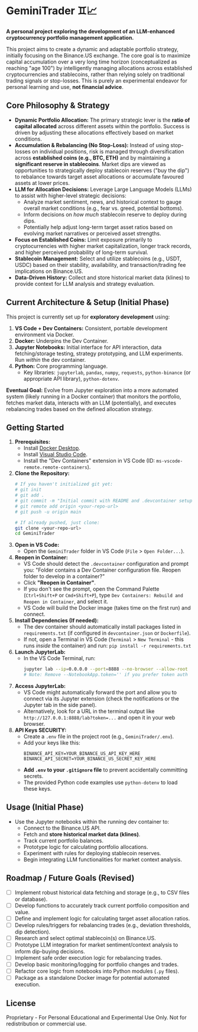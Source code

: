 # GeminiTrader ♊📈

**A personal project exploring the development of an LLM-enhanced cryptocurrency portfolio management application.**

This project aims to create a dynamic and adaptable portfolio strategy, initially focusing on the Binance.US exchange. The core goal is to maximize capital accumulation over a very long time horizon (conceptualized as reaching "age 100") by intelligently managing allocations across established cryptocurrencies and stablecoins, rather than relying solely on traditional trading signals or stop-losses. This is purely an experimental endeavor for personal learning and use, **not financial advice**.

## Core Philosophy & Strategy

*   **Dynamic Portfolio Allocation:** The primary strategic lever is the **ratio of capital allocated** across different assets within the portfolio. Success is driven by adjusting these allocations effectively based on market conditions.
*   **Accumulation & Rebalancing (No Stop-Loss):** Instead of using stop-losses on individual positions, risk is managed through diversification across **established coins (e.g., BTC, ETH)** and by maintaining a **significant reserve in stablecoins**. Market dips are viewed as opportunities to strategically deploy stablecoin reserves ("buy the dip") to rebalance towards target asset allocations or accumulate favoured assets at lower prices.
*   **LLM for Allocation Decisions:** Leverage Large Language Models (LLMs) to assist with higher-level strategic decisions:
    *   Analyze market sentiment, news, and historical context to gauge overall market conditions (e.g., fear vs. greed, potential bottoms).
    *   Inform decisions on *how much* stablecoin reserve to deploy during dips.
    *   Potentially help adjust long-term target asset ratios based on evolving market narratives or perceived asset strengths.
*   **Focus on Established Coins:** Limit exposure primarily to cryptocurrencies with higher market capitalization, longer track records, and higher perceived probability of long-term survival.
*   **Stablecoin Management:** Select and utilize stablecoins (e.g., USDT, USDC) based on their stability, availability, and transaction/trading fee implications on Binance.US.
*   **Data-Driven History:** Collect and store historical market data (klines) to provide context for LLM analysis and strategy evaluation.

## Current Architecture & Setup (Initial Phase)

This project is currently set up for **exploratory development** using:

1.  **VS Code + Dev Containers:** Consistent, portable development environment via Docker.
2.  **Docker:** Underpins the Dev Container.
3.  **Jupyter Notebooks:** Initial interface for API interaction, data fetching/storage testing, strategy prototyping, and LLM experiments. Run *within* the dev container.
4.  **Python:** Core programming language.
    *   Key libraries: `jupyterlab`, `pandas`, `numpy`, `requests`, `python-binance` (or appropriate API library), `python-dotenv`.

**Eventual Goal:** Evolve from Jupyter exploration into a more automated system (likely running in a Docker container) that monitors the portfolio, fetches market data, interacts with an LLM (potentially), and executes rebalancing trades based on the defined allocation strategy.

## Getting Started

1.  **Prerequisites:**
    *   Install [Docker Desktop](https://www.docker.com/products/docker-desktop/).
    *   Install [Visual Studio Code](https://code.visualstudio.com/).
    *   Install the "Dev Containers" extension in VS Code (ID: `ms-vscode-remote.remote-containers`).
2.  **Clone the Repository:**
    ```bash
    # If you haven't initialized git yet:
    # git init
    # git add .
    # git commit -m "Initial commit with README and .devcontainer setup"
    # git remote add origin <your-repo-url>
    # git push -u origin main

    # If already pushed, just clone:
    git clone <your-repo-url>
    cd GeminiTrader
    ```
3.  **Open in VS Code:**
    *   Open the `GeminiTrader` folder in VS Code (`File` > `Open Folder...`).
4.  **Reopen in Container:**
    *   VS Code should detect the `.devcontainer` configuration and prompt you: "Folder contains a Dev Container configuration file. Reopen folder to develop in a container?"
    *   Click **"Reopen in Container"**.
    *   If you don't see the prompt, open the Command Palette (`Ctrl+Shift+P` or `Cmd+Shift+P`), type `Dev Containers: Rebuild and Reopen in Container`, and select it.
    *   VS Code will build the Docker image (takes time on the first run) and connect.
5.  **Install Dependencies (If needed):**
    *   The dev container should automatically install packages listed in `requirements.txt` (if configured in `devcontainer.json` or `Dockerfile`).
    *   If not, open a Terminal in VS Code (`Terminal` > `New Terminal` - this runs *inside* the container) and run: `pip install -r requirements.txt`
6.  **Launch JupyterLab:**
    *   In the VS Code Terminal, run:
        ```bash
        jupyter lab --ip=0.0.0.0 --port=8888 --no-browser --allow-root
        # Note: Remove --NotebookApp.token='' if you prefer token auth
        ```
7.  **Access JupyterLab:**
    *   VS Code might automatically forward the port and allow you to connect via its Jupyter extension (check the notifications or the Jupyter tab in the side panel).
    *   Alternatively, look for a URL in the terminal output like `http://127.0.0.1:8888/lab?token=...` and open it in your web browser.
8.  **API Keys SECURITY:**
    *   Create a `.env` file in the project root (e.g., `GeminiTrader/.env`).
    *   Add your keys like this:
        ```dotenv
        BINANCE_API_KEY=YOUR_BINANCE_US_API_KEY_HERE
        BINANCE_API_SECRET=YOUR_BINANCE_US_SECRET_KEY_HERE
        ```
    *   **Add `.env` to your `.gitignore` file** to prevent accidentally committing secrets.
    *   The provided Python code examples use `python-dotenv` to load these keys.

## Usage (Initial Phase)

*   Use the Jupyter notebooks within the running dev container to:
    *   Connect to the Binance.US API.
    *   Fetch and **store historical market data (klines)**.
    *   Track current portfolio balances.
    *   Prototype logic for calculating portfolio allocations.
    *   Experiment with rules for deploying stablecoin reserves.
    *   Begin integrating LLM functionalities for market context analysis.

## Roadmap / Future Goals (Revised)

*   [ ] Implement robust historical data fetching and storage (e.g., to CSV files or database).
*   [ ] Develop functions to accurately track current portfolio composition and value.
*   [ ] Define and implement logic for calculating target asset allocation ratios.
*   [ ] Develop rules/triggers for rebalancing trades (e.g., deviation thresholds, dip detection).
*   [ ] Research and select optimal stablecoin(s) on Binance.US.
*   [ ] Prototype LLM integration for market sentiment/context analysis to inform dip-buying decisions.
*   [ ] Implement safe order execution logic for rebalancing trades.
*   [ ] Develop basic monitoring/logging for portfolio changes and trades.
*   [ ] Refactor core logic from notebooks into Python modules (`.py` files).
*   [ ] Package as a standalone Docker image for potential automated execution.

## License

Proprietary - For Personal Educational and Experimental Use Only. Not for redistribution or commercial use.